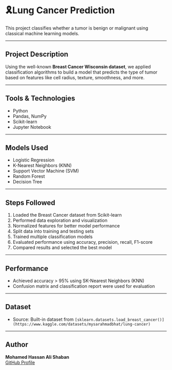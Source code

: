# 🎗Lung Cancer Prediction

This project classifies whether a tumor is benign or malignant using classical machine learning models.

---

## Project Description

Using the well-known **Breast Cancer Wisconsin dataset**, we applied classification algorithms to build a model that predicts the type of tumor based on features like cell radius, texture, smoothness, and more.

---

## Tools & Technologies
- Python
- Pandas, NumPy
- Scikit-learn
-  Jupyter Notebook

---

##  Models Used
- Logistic Regression
- K-Nearest Neighbors (KNN)
- Support Vector Machine (SVM)
- Random Forest
- Decision Tree

---

## Steps Followed
1. Loaded the Breast Cancer dataset from Scikit-learn
2. Performed data exploration and visualization
3. Normalized features for better model performance
4. Split data into training and testing sets
5. Trained multiple classification models
6. Evaluated performance using accuracy, precision, recall, F1-score
7. Compared results and selected the best model

---

## Performance
- Achieved accuracy > 95% using SK-Nearest Neighbors (KNN)
- Confusion matrix and classification report were used for evaluation

---

##  Dataset
- Source: Built-in dataset from `[sklearn.datasets.load_breast_cancer()](https://www.kaggle.com/datasets/mysarahmadbhat/lung-cancer)`

---

##  Author
**Mohamed Hassan Ali Shaban**  
[GitHub Profile](https://github.com/Muhammad72d)

